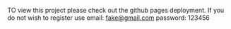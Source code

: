 TO view this project please check out the github pages deployment.
If you do not wish to register use 
email: fake@gmail.com
password: 123456